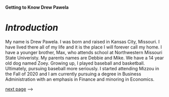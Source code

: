 **Getting to Know Drew Pawela**

# *Introduction*

My name is Drew Pawela. I was born and raised in Kansas City, Missouri. I have lived there all of my life and it is the place I will forever call my home. I have a younger brother, Max, who attends school at Northwestern Missouri State Univeristy. My parents names are Debbie and Mike. We have a 14 year old dog named Zoey. Growing up, I played baseball and basketball. Ultimately, pursuing baseball more seriously. I started attending Mizzou in the Fall of 2020 and I am currently pursuing a degree in Business Administration with an emphasis in Finance and minoring in Economics. 

[next page]()
-->
